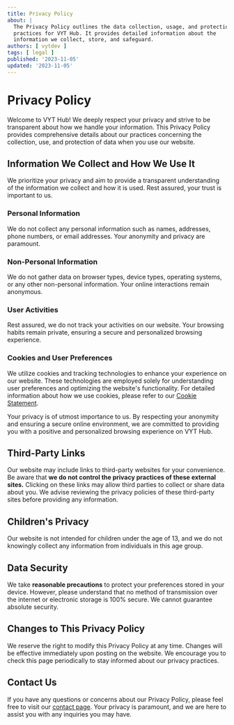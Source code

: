 ```yaml
---
title: Privacy Policy
about: |
  The Privacy Policy outlines the data collection, usage, and protection
  practices for VYT Hub. It provides detailed information about the
  information we collect, store, and safeguard.
authors: [ vytdev ]
tags: [ legal ]
published: '2023-11-05'
updated: '2023-11-05'
---
```


# Privacy Policy

Welcome to VYT Hub! We deeply respect your privacy and strive to be
transparent about how we handle your information. This Privacy Policy provides
comprehensive details about our practices concerning the collection, use,
and protection of data when you use our website.

## Information We Collect and How We Use It

We prioritize your privacy and aim to provide a transparent understanding of
the information we collect and how it is used. Rest assured, your trust is
important to us.

### Personal Information

We do not collect any personal information such as names, addresses, phone
numbers, or email addresses. Your anonymity and privacy are paramount.

### Non-Personal Information

We do not gather data on browser types, device types, operating systems, or
any other non-personal information. Your online interactions remain anonymous.

### User Activities

Rest assured, we do not track your activities on our website. Your browsing
habits remain private, ensuring a secure and personalized browsing experience.

### Cookies and User Preferences

We utilize cookies and tracking technologies to enhance your experience on
our website. These technologies are employed solely for understanding user
preferences and optimizing the website's functionality. For detailed
information about how we use cookies, please refer to our
[Cookie Statement](./cookie.md).

Your privacy is of utmost importance to us. By respecting your anonymity and
ensuring a secure online environment, we are committed to providing you with
a positive and personalized browsing experience on VYT Hub.

## Third-Party Links

Our website may include links to third-party websites for your convenience.
Be aware that **we do not control the privacy practices of these external
sites.** Clicking on these links may allow third parties to collect or share
data about you. We advise reviewing the privacy policies of these third-party
sites before providing any information.

## Children's Privacy

Our website is not intended for children under the age of 13, and we do not
knowingly collect any information from individuals in this age group.

## Data Security

We take **reasonable precautions** to protect your preferences stored in your
device. However, please understand that no method of transmission over the
internet or electronic storage is 100% secure. We cannot guarantee absolute
security.

## Changes to This Privacy Policy

We reserve the right to modify this Privacy Policy at any time. Changes will
be effective immediately upon posting on the website. We encourage you to
check this page periodically to stay informed about our privacy practices.

## Contact Us

If you have any questions or concerns about our Privacy Policy, please feel
free to visit our [contact page](./contact.md). Your privacy is paramount,
and we are here to assist you with any inquiries you may have.
